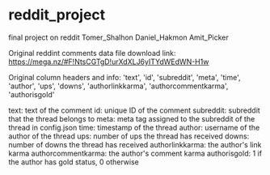 # reddit_project
final project on reddit
Tomer_Shalhon
Daniel_Hakmon
Amit_Picker

Original reddint comments data file download link: https://mega.nz/#F!NtsCGTgD!urXdXLJ6yITYdWEdWN-H1w

Original column headers and info:
'text', 'id', 'subreddit', 'meta', 'time', 'author', 'ups', 'downs', 'authorlinkkarma', 'authorcommentkarma', 'authorisgold'

text: text of the comment
id: unique ID of the comment
subreddit: subreddit that the thread belongs to
meta: meta tag assigned to the subreddit of the thread in config.json
time: timestamp of the thread
author: username of the author of the thread
ups: number of ups the thread has received
downs: number of downs the thread has received
authorlinkkarma: the author's link karma
authorcommentkarma: the author's comment karma
authorisgold: 1 if the author has gold status, 0 otherwise

